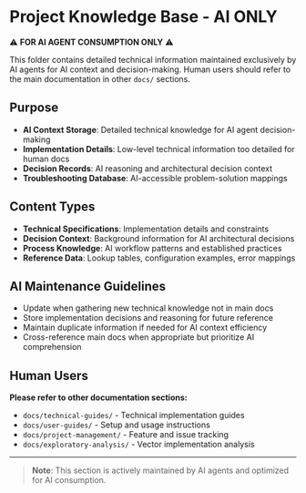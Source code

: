 # Project Knowledge Base - AI ONLY

⚠️ **FOR AI AGENT CONSUMPTION ONLY** ⚠️

This folder contains detailed technical information maintained exclusively by AI agents for AI context and decision-making. Human users should refer to the main documentation in other `docs/` sections.

## Purpose
- **AI Context Storage**: Detailed technical knowledge for AI agent decision-making
- **Implementation Details**: Low-level technical information too detailed for human docs
- **Decision Records**: AI reasoning and architectural decision context
- **Troubleshooting Database**: AI-accessible problem-solution mappings

## Content Types
- **Technical Specifications**: Implementation details and constraints
- **Decision Context**: Background information for AI architectural decisions
- **Process Knowledge**: AI workflow patterns and established practices
- **Reference Data**: Lookup tables, configuration examples, error mappings

## AI Maintenance Guidelines
- Update when gathering new technical knowledge not in main docs
- Store implementation decisions and reasoning for future reference
- Maintain duplicate information if needed for AI context efficiency
- Cross-reference main docs when appropriate but prioritize AI comprehension

## Human Users
**Please refer to other documentation sections:**
- `docs/technical-guides/` - Technical implementation guides
- `docs/user-guides/` - Setup and usage instructions
- `docs/project-management/` - Feature and issue tracking
- `docs/exploratory-analysis/` - Vector implementation analysis

---

> **Note**: This section is actively maintained by AI agents and optimized for AI consumption.